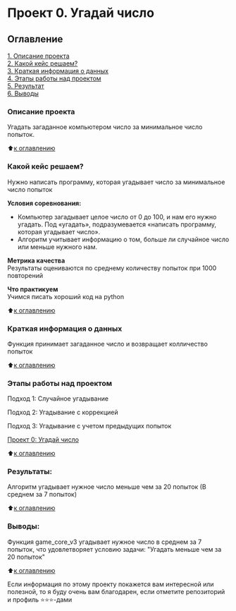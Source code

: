 # Проект 0. Угадай число

## Оглавление  
[1. Описание проекта](https://github.com/komunist732/sf_data-science/edit/main/Project_0/README.md#Описание-проекта)  
[2. Какой кейс решаем?](https://github.com/komunist732/sf_data-science/edit/main/Project_0/README.md#Какой-кейс-решаем)  
[3. Краткая информация о данных](https://github.com/komunist732/sf_data-science/edit/main/Project_0/README.md#Краткая-информация-о-данных)  
[4. Этапы работы над проектом](https://github.com/komunist732/sf_data-science/edit/main/Project_0/README.md#Этапы-работы-над-проектом)  
[5. Результат](https://github.com/komunist732/sf_data-science/edit/main/Project_0/README.md#Результат)    
[6. Выводы](https://github.com/komunist732/sf_data-science/edit/main/Project_0/README.md#Выводы) 

### Описание проекта    
Угадать загаданное компьютером число за минимальное число попыток.

:arrow_up:[к оглавлению](https://github.com/komunist732/sf_data-science/blob/main/Project_0/README.md#Оглавление)


### Какой кейс решаем?    
Нужно написать программу, которая угадывает число за минимальное число попыток

**Условия соревнования:**  
- Компьютер загадывает целое число от 0 до 100, и нам его нужно угадать. Под «угадать», подразумевается «написать программу, которая угадывает число».
- Алгоритм учитывает информацию о том, больше ли случайное число или меньше нужного нам.

**Метрика качества**     
Результаты оцениваются по среднему количеству попыток при 1000 повторений

**Что практикуем**     
Учимся писать хороший код на python

:arrow_up:[к оглавлению](https://github.com/komunist732/sf_data-science/blob/main/Project_0/README.md#Оглавление)


### Краткая информация о данных
Функция принимает загаданное число и возвращает колличество попыток

:arrow_up:[к оглавлению](https://github.com/komunist732/sf_data-science/blob/main/Project_0/README.md#Оглавление)  


### Этапы работы над проектом  
Подход 1: Случайное угадывание

Подход 2: Угадывание с коррекцией

Подход 3: Угадывание с учетом предыдущих попыток

[Проект 0: Угадай число](https://drive.google.com/file/d/1ouZQIz6mqidZ_d4hSyhjj6WvyLgLIIwD/view?usp=share_link)

:arrow_up:[к оглавлению](https://github.com/komunist732/sf_data-science/blob/main/Project_0/README.md#Оглавление)


### Результаты:  
Алгоритм угадывает нужное число меньше чем за 20 попыток (В среднем за 7 попыток)

:arrow_up:[к оглавлению](https://github.com/komunist732/sf_data-science/blob/main/Project_0/README.md#Оглавление)


### Выводы:  
Функция game_core_v3 угадывает нужное число в среднем за 7 попыток, что удовлетворяет условию задачи: "Угадать меньше чем за 20 попыток"

:arrow_up:[к оглавлению](https://github.com/komunist732/sf_data-science/blob/main/Project_0/README.md#Оглавление)


Если информация по этому проекту покажется вам интересной или полезной, то я буду очень вам благодарен, если отметите репозиторий и профиль ⭐️⭐️⭐️-дами